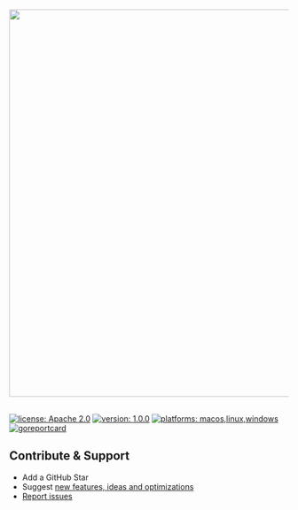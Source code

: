 <p align="center">
	<br/>
    <img src="https://user-images.githubusercontent.com/1223459/87218719-d185e300-c31a-11ea-897b-0db31b956ff1.png"  width="700px">
	<br/>
	<br/>	
</p>



[![license: Apache 2.0](https://img.shields.io/badge/license-Apache%202.0-blue.svg)](https://shields.io/)
[![version: 1.0.0](https://img.shields.io/badge/version-0.9.3-default.svg)](https://shields.io/)
[![platforms: macos,linux,windows](https://img.shields.io/badge/platforms-macos%20|%20linux%20|%20windows-orange.svg)](https://shields.io/)
[![goreportcard](https://goreportcard.com/badge/github.com/danieltaub96/git-faker)](https://goreportcard.com/report/github.com/danieltaub96/git-faker)


## Contribute & Support

- Add a GitHub Star
- Suggest [new features, ideas and optimizations](https://github.com/danieltaub96/git-faker/issues)
- [Report issues](https://github.com/danieltaub96/git-faker/issues)